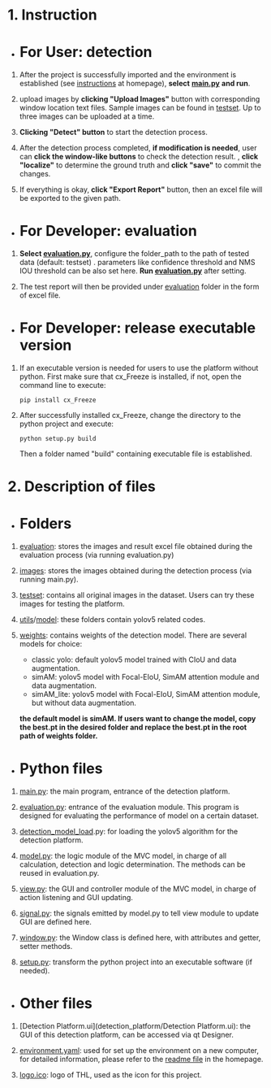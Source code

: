 # 1. Instruction 

- # For User: detection

1. After the project is successfully imported and the environment is established (see [instructions](https://git.mylab.th-luebeck.de/xinchen.yang/building-management-machine-vision#python-project) at homepage), **select** [**main.py**](https://git.mylab.th-luebeck.de/xinchen.yang/building-management-machine-vision/-/blob/main/detection_platform/main.py) **and run**.

1. upload images by **clicking "Upload Images"** button with corresponding window location text files. Sample images can be found in [testset](https://git.mylab.th-luebeck.de/xinchen.yang/building-management-machine-vision/-/tree/main/detection_platform/testset). Up to three images can be uploaded at a time.

1. **Clicking "Detect" button** to start the detection process.

1. After the detection process completed, **if modification is needed**, user can **click the window-like buttons** to check the detection result. , **click "localize"** to determine the ground truth and **click "save"** to commit the changes.

1. If everything is okay, **click "Export Report"** button, then an excel file will be exported to the given path.

- # For Developer: evaluation

1. **Select [evaluation.py](https://git.mylab.th-luebeck.de/xinchen.yang/building-management-machine-vision/-/blob/main/detection_platform/evaluation.py)**, configure the folder_path to the path of tested data (default: testset) . parameters like confidence threshold and NMS IOU threshold can be also set here. **Run [evaluation.py](https://git.mylab.th-luebeck.de/xinchen.yang/building-management-machine-vision/-/blob/main/detection_platform/evaluation.py)** after setting.

2. The test report will then be provided under [evaluation](https://git.mylab.th-luebeck.de/xinchen.yang/building-management-machine-vision/-/tree/main/detection_platform/evaluation) folder in the form of excel file.

- # For Developer: release executable version

1. If an executable version is needed for users to use the platform without python. First make sure that cx_Freeze is installed, if not, open the command line to execute:

    `pip install cx_Freeze`

2. After successfully installed cx_Freeze, change the directory to the python project and execute:

    `python setup.py build`

    Then a folder named "build" containing executable file is established.
# 2. Description of files

- # Folders

1. [evaluation](https://git.mylab.th-luebeck.de/xinchen.yang/building-management-machine-vision/-/tree/main/detection_platform/evaluation): stores the images and result excel file obtained during the evaluation process (via running evaluation.py)

1. [images](https://git.mylab.th-luebeck.de/xinchen.yang/building-management-machine-vision/-/tree/main/detection_platform/images): stores the images obtained during the detection process (via running main.py).

1. [testset](https://git.mylab.th-luebeck.de/xinchen.yang/building-management-machine-vision/-/tree/main/detection_platform/testset): contains all original images in the dataset. Users can try these images for testing the platform.

1. [utils](https://git.mylab.th-luebeck.de/xinchen.yang/building-management-machine-vision/-/tree/main/detection_platform/utils)/[model](https://git.mylab.th-luebeck.de/xinchen.yang/building-management-machine-vision/-/tree/main/detection_platform/model): these folders contain yolov5 related codes.

1. [weights](https://git.mylab.th-luebeck.de/xinchen.yang/building-management-machine-vision/-/tree/main/detection_platform/weights): contains weights of the detection model. There are several models for choice:


    - classic yolo: default yolov5 model trained with CIoU and data augmentation.
    - simAM: yolov5 model with Focal-EIoU, SimAM attention module and data augmentation.
    - simAM_lite: yolov5 model with Focal-EIoU, SimAM attention module, but without data augmentation.

    **the default model is simAM. If users want to change the model, copy the best.pt in the desired folder and replace the best.pt in the root path of weights folder.**

- # Python files

1. [main.py](https://git.mylab.th-luebeck.de/xinchen.yang/building-management-machine-vision/-/blob/main/detection_platform/main.py): the main program, entrance of the detection platform.

1. [evaluation.py](https://git.mylab.th-luebeck.de/xinchen.yang/building-management-machine-vision/-/blob/main/detection_platform/evaluation.py): entrance of the evaluation module. This program is designed for evaluating the performance of model on a certain dataset.

1. [detection_model_load](https://git.mylab.th-luebeck.de/xinchen.yang/building-management-machine-vision/-/blob/main/detection_platform/detection_model_load.py).py: for loading the yolov5 algorithm for the detection platform.

1. [model.py](https://git.mylab.th-luebeck.de/xinchen.yang/building-management-machine-vision/-/blob/main/detection_platform/model.py): the logic module of the MVC model, in charge of all calculation, detection and logic determination. The methods can be reused in evaluation.py.

1. [view.py](https://git.mylab.th-luebeck.de/xinchen.yang/building-management-machine-vision/-/blob/main/detection_platform/view.py): the GUI and controller module of the MVC model, in charge of action listening and GUI updating.

1. [signal.py](https://git.mylab.th-luebeck.de/xinchen.yang/building-management-machine-vision/-/blob/main/detection_platform/signal.py): the signals emitted by model.py to tell view module to update GUI are defined here.

1. [window.py](https://git.mylab.th-luebeck.de/xinchen.yang/building-management-machine-vision/-/blob/main/detection_platform/window.py): the Window class is defined here, with attributes and getter, setter methods.

1. [setup.py](https://git.mylab.th-luebeck.de/xinchen.yang/building-management-machine-vision/-/blob/main/detection_platform/setup.py): transform the python project into an executable software (if needed).

- # Other files

1. [Detection Platform.ui](detection_platform/Detection Platform.ui): the GUI of this detection platform, can be accessed via qt Designer.

1. [environment.yaml](detection_platform/environment.yaml): used for set up the environment on a new computer, for detailed information, please refer to the [readme file](https://git.mylab.th-luebeck.de/xinchen.yang/building-management-machine-vision#python-project) in the homepage.

1. [logo.ico](detection_platform/logo.ico): logo of THL, used as the icon for this project.

